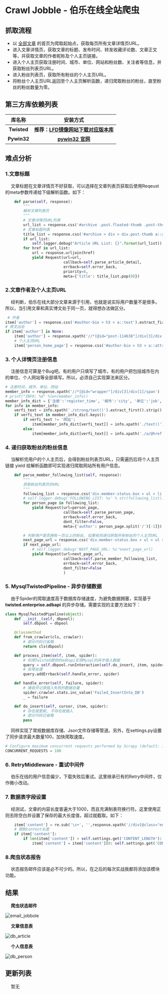 #  Crawl Jobble - 伯乐在线全站爬虫

## 抓取流程
- 以 [全部文章](http://blog.jobbole.com/all-posts/) 的首页为爬取起始点，获取每页所有文章详情页URL。
- 进入文章详情页，获取文章的标题、发布时间、转发收藏评论数、文章正文等，并获取文章的作者昵称及个人主页链接。
- 进入个人主页获取注册时间、城市、单位、网站和粉丝数、关注者等信息，并获取粉丝列表页URL。
- 进入粉丝列表页，获取所有粉丝的个人主页URL。
- 将粉丝个人主页URL返回至个人主页解析函数，递归爬取粉丝的粉丝，直至粉丝的粉丝数量为零。

## 第三方库依赖列表
库名称 | 安装方式
:---:|:---:
<b>Twisted</b> | <b>推荐：[LFD镜像网站下载对应版本库](https://www.lfd.uci.edu/~gohlke/pythonlibs/)</b>
<b>Pywin32</b> | <b>[pywin32 官网](https://sourceforge.net/projects/pywin32/files/pywin32/Build%20221/)

## 难点分析
### 1.文章标题
&emsp; 文章标题在文章详情页不好获取，可以选择在文章列表页获取后使用Reqeust的meta参数传递给下级解析函数。如下：
```Python
    def parse(self, response):
        """
        解析文章列表页
        """
        # 文章详情页URL列表
        url_list = response.css('#archive .post.floated-thumb .post-thumb a::attr(href)').extract()
        # 文章标题列表
        title_list = response.css('#archive > div > div.post-thumb a::attr(title)').extract()
        if url_list:
            self.logger.debug("Article URL List: {}".format(url_list))
        for href in url_list:
            url = response.urljoin(href)
            yield Request(url=url,
                          callback=self.parse_article_detail,
                          errback=self.error_back,
                          priority=8,
                          meta={'title': title_list.pop(0)})
```

### 2.文章作者及个人主页URL
&emsp; 经判断，伯乐在线大部分文章来源于引用，也就是说实际用户数量不是很多。所以，当引用文章和真实博文处于同一页，就得想办法做区分。
```Python
 # 作者
item['author'] = response.css('#author-bio > h3 > a::text').extract_first()
# 原文出处
if item['author'] is None:
    item['author'] = response.xpath('//*[@id="post-114638"]/div[3]/div[2]/a[1]/text()').extract_first('unknown')
    # 个人主页URL
    item['person_home_page'] = response.css('#author-bio > h3 > a::attr(href)').extract_first('unknown')
```

### 3. 个人详情页注册信息
&emsp; 注册信息可算是个Bug吧。有的用户只填写了城市，有的用户把包括城市在内的单位、个人网站等全部填写。所以，必须自己实现算法来区分。
```Python
# 注册时间、城市、单位、网站
member_info = response.xpath('//*[@id="wrapper"]/div[3]/div[1]/span')
# print("INFO: %d" %len(member_info))
member_info_dict = {'注册':'register_time', '城市':'city', '单位':'job', '网站':'website'}
for info in member_info:
    verfi_text = info.xpath('./strong/text()').extract_first().strip()
    if verfi_text in member_info_dict.keys():
        if verfi_text != '网站':
            item[member_info_dict[verfi_text]] = info.xpath('./text()').extract_first().strip().replace('：','')
        else:
            item[member_info_dict[verfi_text]] = info.xpath('./a/@href').extract_first()
```

### 4. 递归获取粉丝的粉丝信息
&emsp; 当解析完用户的个人主页后，会得到粉丝列表页URL，只需遍历后将个人主页链接 yield 给解析函数即可实现递归爬取网站所有用户信息。
```Python
    def parse_member_following_list(self, response):
        """
        获取粉丝列表页的URL
        """
        following_list = response.css('div.member-status.box > ul > li > div.follow-icon > a::attr(href)').extract()
        # self.logger.debug('FOLLOWING_LIST: %s' % str(following_list))
        for person_page in following_list:
            yield Request(url=person_page,
                          callback=self.parse_person_page,
                          errback=self.error_back,
                          dont_filter=False,
                          meta={'author': person_page.split('/')[-1]})   # 从个人主页的URL中获取用户名称

        # 判断用户是否拥有一页以上的粉丝, 如果有则递归获取所有粉丝的个人主页URL
        next_page_url = response.css('div.member-status.box > ul > ul > a::attr(href)').extract_first()
        if next_page_url:
            # self.logger.debug('NEXT_PAGE_URL: %s'%next_page_url)
            yield Request(url=next_page_url,
                          callback=self.parse_member_following_list,
                          errback=self.error_back,
                          dont_filter=False
                          )
```

### 5. MysqlTwistedPipeline - 异步存储数据
&emsp; 由于Spider的爬取速度高于数据库存储速度，为避免数据拥塞，实现基于 **twisted.enterprise.adbapi** 的异步存储。需要实现的主要方法如下：
```Python
class MysqlTwistedPipeline(object):
    def __init__(self, dbpool):
        self.dbpool = dbpool

    @classmethod
    def from_crawler(cls, crawler):
        # 部分代码已省略
        return cls(dbpool)

    def process_item(self, item, spider):
        # 利用Twisted提供的adbapi实现Mysql的异步插入数据
        query = self.dbpool.runInteraction(self.do_insert, item, spider)
        # 异常处理
        query.addErrback(self.handle_error, spider)

    def handle_error(self, failure, spider):
        # 接收并记录插入失败的数据总量
        spider.crawler.stats.inc_value('Failed_InsertInto_DB')
        _ = failure

    def do_insert(self, cursor, item, spider):
        # 存在就更新, 不存在就插入
        # 部分代码已省略
        pass
```
&emsp; 同样实现了常规数据库存储、Json文件存储等管道。另外，在settings.py设置了同步请求最大数量100，加快爬取速度。
```Python
# Configure maximum concurrent requests performed by Scrapy (default: 16)
CONCURRENT_REQUESTS = 100
```

### 6. RetryMiddleware - 重试中间件
&emsp; 伯乐在线的用户信息偏少，下载失败后重试。这里继承已有的Retry中间件，仅作微小改动。

### 7. 数据表字段设置
&emsp; 经测试，文章的内容长度普遍大于1000，而且充满制表符换行符。这里使用正则去除空白并设置了保存的最大长度值，超过就截取。如下：
```Python
    item['content'] = re.sub('\s+', '',response.xpath('//div[@class="entry"]').xpath('string(.)').extract_first().strip())
    # 限制content长度
    if item['content']:
        if len(item['content']) > self.settings.get('CONTENT_LENGTH'):
            item['content'] = item['content'][0: self.settings.get('CONTENT_LENGTH')] + '...'
```

### 8.爬虫状态报告
&emsp; 状态报告邮件应该是必不可少的。所以，在之后的每次实战我都将添加该模块功能。

## 结果

&emsp; **爬虫状态邮件**

![email_jobbole](https://github.com/Northxw/Crawl_Jobbole/blob/master/jobbole/utils/email_jobbole.png)

&emsp; **文章信息表**

![db_article](https://github.com/Northxw/Crawl_Jobbole/blob/master/jobbole/utils/db_article.png)

&emsp; **个人信息表**

![db_person](https://github.com/Northxw/Crawl_Jobbole/blob/master/jobbole/utils/db_person.png)

## 更新列表
&emsp; 暂无
